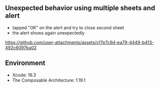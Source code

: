 ## Unexpected behavior using multiple sheets and alert
- tapped "OK" on the alert and try to close second sheet
- the alert shows again unexpectedly

https://github.com/user-attachments/assets/cf7e7c9d-ea79-4449-b413-492c6097ba02

## Environment
- Xcode: 16.3
- The Composable Architecture: 1.19.1

